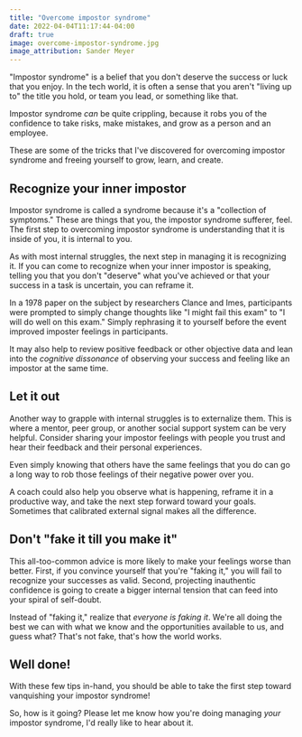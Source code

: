 ```yaml
---
title: "Overcome impostor syndrome"
date: 2022-04-04T11:17:44-04:00
draft: true
image: overcome-impostor-syndrome.jpg
image_attribution: Sander Meyer
---
```


"Impostor syndrome" is a belief that you don't deserve the success or luck that
you enjoy. In the tech world, it is often a sense that you aren't "living up to"
the title you hold, or team you lead, or something like that.

Impostor syndrome *can* be quite crippling, because it robs you of the
confidence to take risks, make mistakes, and grow as a person and an employee.

These are some of the tricks that I've discovered for overcoming impostor
syndrome and freeing yourself to grow, learn, and create.


## Recognize your inner impostor

Impostor syndrome is called a syndrome because it's a "collection of symptoms."
These are things that you, the impostor syndrome sufferer, feel. The first step
to overcoming impostor syndrome is understanding that it is inside of you, it is
internal to you.

As with most internal struggles, the next step in managing it is recognizing
it. If you can come to recognize when your inner impostor is speaking, telling
you that you don't "deserve" what you've achieved or that your success in a task
is uncertain, you can reframe it.

In a 1978 paper on the subject by researchers Clance and Imes, participants were
prompted to simply change thoughts like "I might fail this exam" to "I will do
well on this exam." Simply rephrasing it to yourself before the event improved
imposter feelings in participants.

It may also help to review positive feedback or other objective data and lean
into the *cognitive dissonance* of observing your success and feeling like an
impostor at the same time.

## Let it out

Another way to grapple with internal struggles is to externalize them. This is
where a mentor, peer group, or another social support system can be very
helpful. Consider sharing your impostor feelings with people you trust and hear
their feedback and their personal experiences.

Even simply knowing that others have the same feelings that you do can go a long
way to rob those feelings of their negative power over you.

A coach could also help you observe what is happening, reframe it in a
productive way, and take the next step forward toward your goals. Sometimes that
calibrated external signal makes all the difference.

## Don't "fake it till you make it"

This all-too-common advice is more likely to make your feelings worse than
better. First, if you convince yourself that you're "faking it," you will fail
to recognize your successes as valid. Second, projecting inauthentic confidence
is going to create a bigger internal tension that can feed into your spiral of
self-doubt.

Instead of "faking it," realize that *everyone is faking it*. We're all doing
the best we can with what we know and the opportunities available to us, and
guess what? That's not fake, that's how the world works.

## Well done!

With these few tips in-hand, you should be able to take the first step toward
vanquishing your impostor syndrome!

So, how is it going? Please let me know how you're doing managing *your*
impostor syndrome, I'd really like to hear about it.
